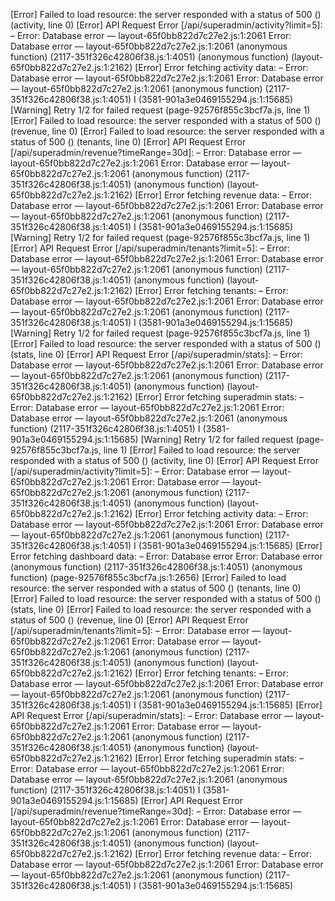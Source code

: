 [Error] Failed to load resource: the server responded with a status of 500 () (activity, line 0)
[Error] API Request Error [/api/superadmin/activity?limit=5]: – Error: Database error — layout-65f0bb822d7c27e2.js:1:2061
Error: Database error — layout-65f0bb822d7c27e2.js:1:2061
	(anonymous function) (2117-351f326c42806f38.js:1:4051)
	(anonymous function) (layout-65f0bb822d7c27e2.js:1:2162)
[Error] Error fetching activity data: – Error: Database error — layout-65f0bb822d7c27e2.js:1:2061
Error: Database error — layout-65f0bb822d7c27e2.js:1:2061
	(anonymous function) (2117-351f326c42806f38.js:1:4051)
	I (3581-901a3e0469155294.js:1:15685)
[Warning] Retry 1/2 for failed request (page-92576f855c3bcf7a.js, line 1)
[Error] Failed to load resource: the server responded with a status of 500 () (revenue, line 0)
[Error] Failed to load resource: the server responded with a status of 500 () (tenants, line 0)
[Error] API Request Error [/api/superadmin/revenue?timeRange=30d]: – Error: Database error — layout-65f0bb822d7c27e2.js:1:2061
Error: Database error — layout-65f0bb822d7c27e2.js:1:2061
	(anonymous function) (2117-351f326c42806f38.js:1:4051)
	(anonymous function) (layout-65f0bb822d7c27e2.js:1:2162)
[Error] Error fetching revenue data: – Error: Database error — layout-65f0bb822d7c27e2.js:1:2061
Error: Database error — layout-65f0bb822d7c27e2.js:1:2061
	(anonymous function) (2117-351f326c42806f38.js:1:4051)
	I (3581-901a3e0469155294.js:1:15685)
[Warning] Retry 1/2 for failed request (page-92576f855c3bcf7a.js, line 1)
[Error] API Request Error [/api/superadmin/tenants?limit=5]: – Error: Database error — layout-65f0bb822d7c27e2.js:1:2061
Error: Database error — layout-65f0bb822d7c27e2.js:1:2061
	(anonymous function) (2117-351f326c42806f38.js:1:4051)
	(anonymous function) (layout-65f0bb822d7c27e2.js:1:2162)
[Error] Error fetching tenants: – Error: Database error — layout-65f0bb822d7c27e2.js:1:2061
Error: Database error — layout-65f0bb822d7c27e2.js:1:2061
	(anonymous function) (2117-351f326c42806f38.js:1:4051)
	I (3581-901a3e0469155294.js:1:15685)
[Warning] Retry 1/2 for failed request (page-92576f855c3bcf7a.js, line 1)
[Error] Failed to load resource: the server responded with a status of 500 () (stats, line 0)
[Error] API Request Error [/api/superadmin/stats]: – Error: Database error — layout-65f0bb822d7c27e2.js:1:2061
Error: Database error — layout-65f0bb822d7c27e2.js:1:2061
	(anonymous function) (2117-351f326c42806f38.js:1:4051)
	(anonymous function) (layout-65f0bb822d7c27e2.js:1:2162)
[Error] Error fetching superadmin stats: – Error: Database error — layout-65f0bb822d7c27e2.js:1:2061
Error: Database error — layout-65f0bb822d7c27e2.js:1:2061
	(anonymous function) (2117-351f326c42806f38.js:1:4051)
	I (3581-901a3e0469155294.js:1:15685)
[Warning] Retry 1/2 for failed request (page-92576f855c3bcf7a.js, line 1)
[Error] Failed to load resource: the server responded with a status of 500 () (activity, line 0)
[Error] API Request Error [/api/superadmin/activity?limit=5]: – Error: Database error — layout-65f0bb822d7c27e2.js:1:2061
Error: Database error — layout-65f0bb822d7c27e2.js:1:2061
	(anonymous function) (2117-351f326c42806f38.js:1:4051)
	(anonymous function) (layout-65f0bb822d7c27e2.js:1:2162)
[Error] Error fetching activity data: – Error: Database error — layout-65f0bb822d7c27e2.js:1:2061
Error: Database error — layout-65f0bb822d7c27e2.js:1:2061
	(anonymous function) (2117-351f326c42806f38.js:1:4051)
	I (3581-901a3e0469155294.js:1:15685)
[Error] Error fetching dashboard data: – Error: Database error
Error: Database error
	(anonymous function) (2117-351f326c42806f38.js:1:4051)
	(anonymous function) (page-92576f855c3bcf7a.js:1:2656)
[Error] Failed to load resource: the server responded with a status of 500 () (tenants, line 0)
[Error] Failed to load resource: the server responded with a status of 500 () (stats, line 0)
[Error] Failed to load resource: the server responded with a status of 500 () (revenue, line 0)
[Error] API Request Error [/api/superadmin/tenants?limit=5]: – Error: Database error — layout-65f0bb822d7c27e2.js:1:2061
Error: Database error — layout-65f0bb822d7c27e2.js:1:2061
	(anonymous function) (2117-351f326c42806f38.js:1:4051)
	(anonymous function) (layout-65f0bb822d7c27e2.js:1:2162)
[Error] Error fetching tenants: – Error: Database error — layout-65f0bb822d7c27e2.js:1:2061
Error: Database error — layout-65f0bb822d7c27e2.js:1:2061
	(anonymous function) (2117-351f326c42806f38.js:1:4051)
	I (3581-901a3e0469155294.js:1:15685)
[Error] API Request Error [/api/superadmin/stats]: – Error: Database error — layout-65f0bb822d7c27e2.js:1:2061
Error: Database error — layout-65f0bb822d7c27e2.js:1:2061
	(anonymous function) (2117-351f326c42806f38.js:1:4051)
	(anonymous function) (layout-65f0bb822d7c27e2.js:1:2162)
[Error] Error fetching superadmin stats: – Error: Database error — layout-65f0bb822d7c27e2.js:1:2061
Error: Database error — layout-65f0bb822d7c27e2.js:1:2061
	(anonymous function) (2117-351f326c42806f38.js:1:4051)
	I (3581-901a3e0469155294.js:1:15685)
[Error] API Request Error [/api/superadmin/revenue?timeRange=30d]: – Error: Database error — layout-65f0bb822d7c27e2.js:1:2061
Error: Database error — layout-65f0bb822d7c27e2.js:1:2061
	(anonymous function) (2117-351f326c42806f38.js:1:4051)
	(anonymous function) (layout-65f0bb822d7c27e2.js:1:2162)
[Error] Error fetching revenue data: – Error: Database error — layout-65f0bb822d7c27e2.js:1:2061
Error: Database error — layout-65f0bb822d7c27e2.js:1:2061
	(anonymous function) (2117-351f326c42806f38.js:1:4051)
	I (3581-901a3e0469155294.js:1:15685)